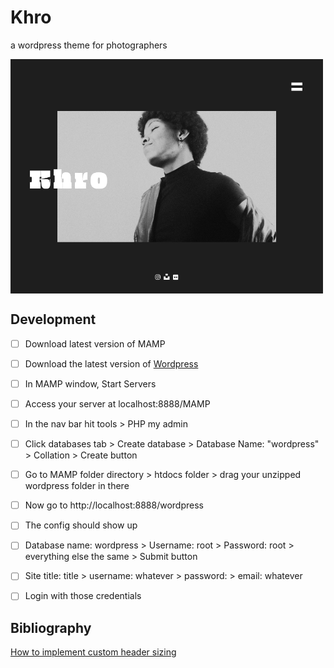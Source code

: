 # Khro

a wordpress theme for photographers

<img align="center" alt="Wordpress Theme Thumbnail" width="500px" src="https://raw.githubusercontent.com/loreleim/khro/main/screenshot.png" />

## Development

- [ ] Download latest version of MAMP
- [ ] Download the latest version of [Wordpress](https://wordpress.org/download/)
- [ ] In MAMP window, Start Servers
- [ ] Access your server at localhost:8888/MAMP
- [ ] In the nav bar hit tools > PHP my admin
- [ ] Click databases tab > Create database > Database Name: "wordpress" > Collation > Create button
- [ ] Go to MAMP folder directory > htdocs folder > drag your unzipped wordpress folder in there
- [ ] Now go to http://localhost:8888/wordpress
- [ ] The config should show up
- [ ] Database name: wordpress > Username: root > Password: root > everything else the same > Submit button
- [ ] Site title: title > username: whatever > password: > email: whatever
- [ ] Login with those credentials


## Bibliography

[How to implement custom header sizing](https://developer.wordpress.org/themes/functionality/custom-headers/)
